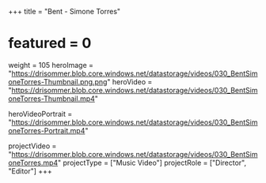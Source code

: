 +++
title = "Bent - Simone Torres"
# featured = 0
weight = 105
heroImage = "https://drisommer.blob.core.windows.net/datastorage/videos/030_BentSimoneTorres-Thumbnail.png.png"
heroVideo = "https://drisommer.blob.core.windows.net/datastorage/videos/030_BentSimoneTorres-Thumbnail.mp4"

heroVideoPortrait = "https://drisommer.blob.core.windows.net/datastorage/videos/030_BentSimoneTorres-Portrait.mp4"


projectVideo = "https://drisommer.blob.core.windows.net/datastorage/videos/030_BentSimoneTorres.mp4"
projectType = ["Music Video"]
projectRole = ["Director", "Editor"]
+++
